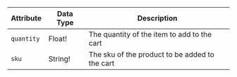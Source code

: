 Attribute |  Data Type | Description
--- | --- | ---
`quantity` | Float! | The quantity of the item to add to the cart
`sku` | String! | The sku of the product to be added to the cart